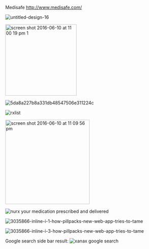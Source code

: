 Medisafe
http://www.medisafe.com/

![untitled-design-16](https://cloud.githubusercontent.com/assets/13420618/15982790/e4368f2a-2f5f-11e6-9dcd-fc25473fc4f3.png)

<img width="224" alt="screen shot 2016-06-10 at 11 00 19 pm 1" src="https://cloud.githubusercontent.com/assets/13420618/15982793/f40192c4-2f5f-11e6-9e24-c022dd4bbbb3.png">

![5da8a227b8a331db48547506e311224c](https://cloud.githubusercontent.com/assets/13420618/15982794/00ea28fc-2f60-11e6-9c6c-33bea98bf840.jpg)

![rxlist](https://cloud.githubusercontent.com/assets/13420618/15982804/395f2192-2f60-11e6-860b-9ce842fa600d.png)

<img width="265" alt="screen shot 2016-06-10 at 11 09 56 pm" src="https://cloud.githubusercontent.com/assets/13420618/15982812/7b84cac2-2f60-11e6-9566-529d1366e633.png">

![nurx your medication prescribed and delivered](https://cloud.githubusercontent.com/assets/13420618/15982823/abcbcc6c-2f60-11e6-9614-6bfb14800589.png)

![3035866-inline-i-1-how-pillpacks-new-web-app-tries-to-tame](https://cloud.githubusercontent.com/assets/13420618/15982871/c180756a-2f62-11e6-97e0-0fd6d1621e64.jpg)

![3035866-inline-i-3-how-pillpacks-new-web-app-tries-to-tame](https://cloud.githubusercontent.com/assets/13420618/15982873/c9e0ca2a-2f62-11e6-9b14-c4bb32fe43e7.jpg)

Google search side bar result: 
![xanax google search](https://cloud.githubusercontent.com/assets/13420618/16012773/e61142c2-3158-11e6-9be7-808f406ebbca.png)

